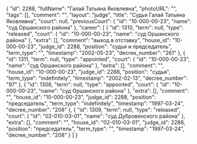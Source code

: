 {
    "id": 2288,
    "fullName": "Галай Татьяна Яковлевна",
    "photoURL": "",
    "tags": [],
    "comment": "",
    "layout": "judge",
    "title": "Судья Галай Татьяна Яковлевна",
    "court": null,
    "previousCourt": {
        "id": "10-000-00-23",
        "name": "суд Оршанского района"
    },
    "career": [
        {
            "id": 1310,
            "term": null,
            "type": "released",
            "court": {
                "id": "10-000-00-23",
                "name": "суд Оршанского района"
            },
            "extra": [],
            "comment": "выход в отставку",
            "house_id": "10-000-00-23",
            "judge_id": 2288,
            "position": "судья и председатель",
            "term_type": "",
            "timestamp": "2002-05-23",
            "decree_number": "261"
        },
        {
            "id": 1311,
            "term": null,
            "type": "appointed",
            "court": {
                "id": "10-000-00-23",
                "name": "суд Оршанского района"
            },
            "extra": [],
            "comment": "",
            "house_id": "10-000-00-23",
            "judge_id": 2288,
            "position": "судья",
            "term_type": "indefinitely",
            "timestamp": "2002-02-13",
            "decree_number": "97"
        },
        {
            "id": 1308,
            "term": null,
            "type": "appointed",
            "court": {
                "id": "10-000-00-23",
                "name": "суд Оршанского района"
            },
            "extra": [],
            "comment": "",
            "house_id": "10-000-00-23",
            "judge_id": 2288,
            "position": "председатель",
            "term_type": "indefinitely",
            "timestamp": "1997-03-24",
            "decree_number": "208"
        },
        {
            "id": 1309,
            "term": null,
            "type": "released",
            "court": {
                "id": "02-010-03-01",
                "name": "суд Дубровенского района"
            },
            "extra": [],
            "comment": "",
            "house_id": "02-010-03-01",
            "judge_id": 2288,
            "position": "председатель",
            "term_type": "",
            "timestamp": "1997-03-24",
            "decree_number": "208"
        }
    ]
}